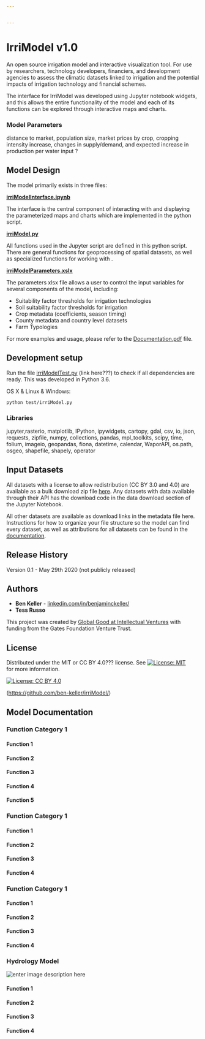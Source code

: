 ```yaml
---


---
```


<h1 id="irrimodel-v1.0">IrriModel v1.0</h1>
<p>An open source irrigation model and interactive visualization tool. For use by researchers, technology developers, financiers, and development agencies to assess the climatic datasets linked to irrigation and the potential impacts of irrigation technology and financial schemes.</p>
<p>The interface for IrriModel was developed using Jupyter notebook widgets, and this allows the entire functionality of the model and each of its functions can be explored through interactive maps and charts.</p>
<h3 id="model-parameters">Model Parameters</h3>
<p>distance to market, population size, market prices by crop, cropping intensity increase, changes in supply/demand, and expected increase in production per water input ?</p>
<h2 id="model-design">Model Design</h2>
<p>The model primarily exists in three files:</p>
<p><a href="github.com/ben-keller/irrimodel/irriModelInterface.ipynb"><strong>irriModelInterface.ipynb</strong></a></p>
<p>The interface is the central component of interacting with and displaying the parameterized maps and charts which are implemented in the python script.</p>
<p><a href="github.com/ben-keller/irrimodel/irriModel.py"><strong>irriModel.py</strong></a></p>
<p>All functions used in the Jupyter script are defined in this python script. There are general functions for geoprocessing of spatial datasets, as well as specialized functions for working with .</p>
<p><a href="github.com/ben-keller/irrimodel/irriModelParameters.xlsx"><strong>irriModelParameters.xslx</strong></a></p>
<p>The parameters xlsx file allows a user to control the input variables for several components of the model, including:</p>
<ul>
<li>Suitability factor thresholds for irrigation technologies</li>
<li>Soil suitability factor thresholds for irrigation</li>
<li>Crop metadata (coefficients, season timing)</li>
<li>County metadata and country level datasets</li>
<li>Farm Typologies</li>
</ul>
<p>For more examples and usage, please refer to the <a href="github.com/ben-keller/irriModel/Documentation.pdf">Documentation.pdf</a> file.</p>
<h2 id="development-setup">Development setup</h2>
<p>Run the file <a href="http://irriModelTest.py">irriModelTest.py</a> (link here???) to check if all dependencies are ready. This was developed in Python 3.6.</p>
<p>OS X &amp; Linux &amp; Windows:</p>
<pre class=" language-sh"><code class="prism  language-sh">python test/irriModel.py
</code></pre>
<h3 id="libraries">Libraries</h3>
<p>jupyter,rasterio, matplotlib, IPython, ipywidgets, cartopy, gdal, csv, io, json, requests, zipfile, numpy, collections, pandas, mpl_toolkits, scipy, time, folium, imageio, geopandas, fiona, datetime, calendar, WaporAPI, os.path, osgeo, shapefile, shapely, operator</p>
<h2 id="input-datasets">Input Datasets</h2>
<p>All datasets with a license to allow redistribution (CC BY 3.0 and 4.0) are available as a bulk download zip file <a href="link?????">here</a>. Any datasets with data available through their API has the download code in the data download section of the Jupyter Notebook.</p>
<p>All other datasets are available as download links in the metadata file here. Instructions for how to organize your file structure so the model can find every dataset, as well as attributions for all datasets can be found in the <a href="github.com/ben-keller/irriModel/Documentation.pdf">documentation</a>.</p>
<h2 id="release-history">Release History</h2>
<p>Version 0.1 - May 29th 2020 (not publicly released)</p>
<h2 id="authors">Authors</h2>
<ul>
<li><strong>Ben Keller</strong> - <a href="https://www.linkedin.com/in/benjaminckeller/">linkedin.com/in/benjaminckeller/</a></li>
<li><strong>Tess Russo</strong></li>
</ul>
<p>This project was created by <a href="https://www.intellectualventures.com/what-we-do/global-good-fund/our-work">Global Good at Intellectual Ventures</a> with funding from the Gates Foundation Venture Trust.</p>
<h2 id="license">License</h2>
<p>Distributed under the MIT or CC BY 4.0??? license. See <a href="https://opensource.org/licenses/MIT"><img src="https://img.shields.io/badge/License-MIT-yellow.svg" alt="License: MIT"></a><br>
for more information.</p>
<p><a href="https://creativecommons.org/licenses/by/4.0/"><img src="https://img.shields.io/badge/License-CC%20BY%204.0-lightgrey.svg" alt="License: CC BY 4.0"></a></p>
<p>(<a href="https://github.com/ben-keller/irriModel/">https://github.com/ben-keller/irriModel/</a>)</p>
<h2 id="model-documentation">Model Documentation</h2>
<h3 id="function-category-1">Function Category 1</h3>
<h4 id="function-1">Function 1</h4>
<h4 id="function-2">Function 2</h4>
<h4 id="function-3">Function 3</h4>
<h4 id="function-4">Function 4</h4>
<h4 id="function-5">Function 5</h4>
<h3 id="function-category-1-1">Function Category 1</h3>
<h4 id="function-1-1">Function 1</h4>
<h4 id="function-2-1">Function 2</h4>
<h4 id="function-3-1">Function 3</h4>
<h4 id="function-4-1">Function 4</h4>
<h3 id="function-category-1-2">Function Category 1</h3>
<h4 id="function-1-2">Function 1</h4>
<h4 id="function-2-2">Function 2</h4>
<h4 id="function-3-2">Function 3</h4>
<h4 id="function-4-2">Function 4</h4>
<h3 id="hydrology-model">Hydrology Model</h3>
<p><img src="https://i.ibb.co/nD3MXV9/water-balance-v1-01.png" alt="enter image description here"></p>
<h4 id="function-1-3">Function 1</h4>
<h4 id="function-2-3">Function 2</h4>
<h4 id="function-3-3">Function 3</h4>
<h4 id="function-4-3">Function 4</h4>

